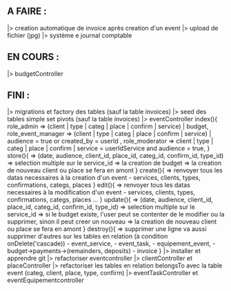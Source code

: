 ## A FAIRE :
|> creation automatique de invoice après creation d'un event
|> upload de fichier (jpg)
|> système e journal comptable 
## EN COURS :
|> budgetController
## FINI :
|> migrations et factory des tables (sauf la table invoices)
|> seed des tables simple set pivots (sauf la table invoices)
|> eventController
    index(){
        role_admin 
            => (client | type | categ | place | confirm | service) | budget,
        role_event_manager 
            => (client | type | categ | place | confirm | service) | audience = true or created_by = userId  ,
        role_moderator 
            => client | type | categ | place | confirm | service = userIdService and audience = true,
    }
    store(){
        => (date, audience, client_id, place_id, categ_id, confirm_id, type_id)
        => selection multiple sur le service_id
        => la creation de budget
        => la creation de nouveau client ou place se fera en amont
    }
    create(){
        => renvoyer tous les datas necessaires à la creation d'un event
            - services, clients, types, confirmations, categs, places
    }
    edit(){
    => renvoyer tous les datas necessaires à la modification d'un event
        - services, clients, types, confirmations, categs, places ...
    }
    update(){
        => (date, audience, client_id, place_id, categ_id, confirm_id, type_id)
        => selection multiple sur le service_id
        => si le budget existe, l'user peut se contenter de le modifier ou la supprimer, sinon il peut creer un nouveau
        => la creation de nouveau client ou place se fera en amont
    }
    destroy(){
        => supprimer une ligne va aussi supprimer d'autres sur les tables en relation (à condition onDelete('cascade))
            - event_service, 
            - event_task, 
            - equipement_event, 
            - budget->payments->(remainders, deposits) 
            - invoice
    }
|> installer et apprendre git
|> refactoriser eventcontroller
|> clientController et placeController
|> refactoriser les tables en relation belongsTo avec la table event (categ, client, place, type, confirm)
|> eventTaskController et eventEquipementcontroller

